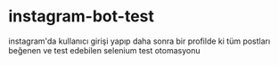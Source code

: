# instagram-bot-test
instagram'da kullanıcı girişi yapıp daha sonra bir profilde ki tüm postları beğenen ve test edebilen selenium test otomasyonu
